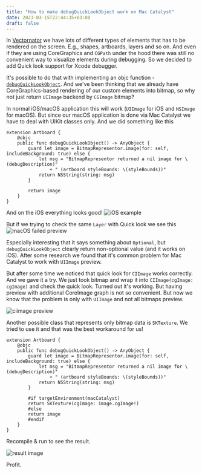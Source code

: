 ```yaml
---
title: "How to make debugQuickLookObject work on Mac Catalyst"
date: 2023-03-15T22:44:35+03:00
draft: false
---
```


In [Vectornator](https://vectornator.io/) we have lots of different types of elements that has to be rendered on the screen. E.g., shapes, artboards, layers and so on. And even if they are using CoreGraphics and `CGPath` under the hood there was still no convenient way to visualize elements during debugging. So we decided to add Quick look support for Xcode debugger. 

It's possible to do that with implementing an objc function - [`debugQuickLookObject`](https://developer.apple.com/library/archive/documentation/IDEs/Conceptual/CustomClassDisplay_in_QuickLook/CH01-quick_look_for_custom_objects/CH01-quick_look_for_custom_objects.html). And we've been thinking that we already have CoreGraphics-based rendering of our custom elements into bitmap, so why not just return `UIImage` backend by `CGImage` bitmap? 

In normal iOS/macOS application this will work (`UIImage` for iOS and `NSImage` for macOS). But since our macOS application is done via Mac Catalyst we have to deal with UIKit classes only. And we did something like this

```
extension Artboard {
    @objc
    public func debugQuickLookObject() -> AnyObject {
        guard let image = BitmapRepresentor.image(for: self, includeBackground: true) else {
            let msg = "BitmapRepresentor returned a nil image for \(debugDescription)"
                + " (artboard styleBounds: \(styleBounds))"
            return NSString(string: msg)
        }

        return image
    }
}
```

And on the iOS everything looks good!
![iOS example](../images/xcode-custom-quick-look/layer_preview.jpg)

But if we trying to check the same `Layer` with Quick look we see this
![macOS failed preview](../images/xcode-custom-quick-look/layer_failed_preview.png)

Especially interesting that it says something about `Optional`, but `debugQuickLookObject` clearly return non-optional value (and it works on iOS). After some research we found that it's common problem for Mac Catalyst to work with `UIImage` preview.

But after some time we noticed that quick look for `CIImage` works correctly. And we gave it a try. We just took bitmap and wrap it into `CIImage(cgImage: cgImage)` and check the quick look. Turned out it's working. But having preview with additional CoreImage graph is not so convenient. But now we know that the problem is only with `UIImage` and not all bitmaps preview.


![ciimage preview](../images/xcode-custom-quick-look/ciimage_preview.png)

Another possible class that represents only bitmap data is `SKTexture`. We tried to use it and that was the best workaround for us!

```
extension Artboard {
    @objc
    public func debugQuickLookObject() -> AnyObject {
        guard let image = BitmapRepresentor.image(for: self, includeBackground: true) else {
            let msg = "BitmapRepresentor returned a nil image for \(debugDescription)"
                + " (artboard styleBounds: \(styleBounds))"
            return NSString(string: msg)
        }

        #if targetEnvironment(macCatalyst)
        return SKTexture(cgImage: image.cgImage!)
        #else
        return image
        #endif
    }
}
```

Recompile & run to see the result.

![result image](../images/xcode-custom-quick-look/quick-look-result.png)

Profit.
